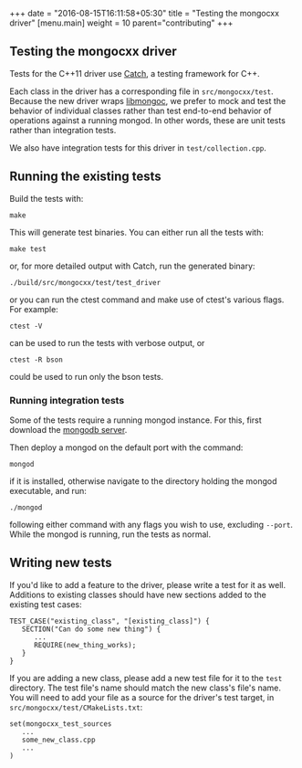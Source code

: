 +++
date = "2016-08-15T16:11:58+05:30"
title = "Testing the mongocxx driver"
[menu.main]
  weight = 10
  parent="contributing"
+++

## Testing the mongocxx driver

Tests for the C++11 driver use
[Catch](https://github.com/philsquared/Catch), a testing framework for C++.

Each class in the driver has a corresponding file in `src/mongocxx/test`.
Because the new driver wraps
[libmongoc](https://github.com/mongodb/mongo-c-driver), we prefer to mock
and test the behavior of individual classes rather than test end-to-end
behavior of operations against a running mongod.  In other words, these are
unit tests rather than integration tests.

We also have integration tests for this driver in `test/collection.cpp`.

## Running the existing tests

Build the tests with:

```
make
```

This will generate test binaries.  You can either run all the tests with:

```
make test
```

or, for more detailed output with Catch, run the generated binary:

```
./build/src/mongocxx/test/test_driver
```

or you can run the ctest command and make use of ctest's various flags. 
For example:

```
ctest -V
```

can be used to run the tests with verbose output, or 

```
ctest -R bson
```

could be used to run only the bson tests.

### Running integration tests

Some of the tests require a running mongod instance.  For this, first download
the [mongodb server](https://www.mongodb.com/download-center).

Then deploy a mongod on the default port with the command:

```
mongod
```

if it is installed, otherwise navigate to the directory holding the mongod
executable, and run:

```
./mongod
```

following either command with any flags you wish to use, excluding
`--port`.  While the mongod is running, run the tests as normal.

## Writing new tests

If you'd like to add a feature to the driver, please write a test for it as
well.  Additions to existing classes should have new sections added to the
existing test cases:

```
TEST_CASE("existing_class", "[existing_class]") {
   SECTION("Can do some new thing") {
      ...
      REQUIRE(new_thing_works);
   }
}
```

If you are adding a new class, please add a new test file for it to the
`test` directory.  The test file's name should match the new class's file's
name.  You will need to add your file as a source for the driver's test
target, in `src/mongocxx/test/CMakeLists.txt`:

```
set(mongocxx_test_sources
   ...
   some_new_class.cpp
   ...
)
```
